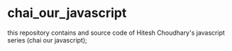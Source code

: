 # chai_our_javascript
this repository contains and source code of Hitesh Choudhary's javascript series (chai our javascript);
